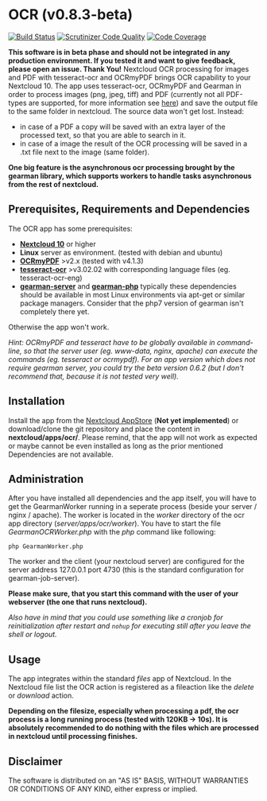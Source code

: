 # OCR (v0.8.3-beta)
[![Build Status](https://travis-ci.org/janis91/ocr.svg?branch=master)](https://travis-ci.org/janis91/ocr) [![Scrutinizer Code Quality](https://scrutinizer-ci.com/g/janis91/ocr/badges/quality-score.png?b=master)](https://scrutinizer-ci.com/g/janis91/ocr/?branch=master) [![Code Coverage](https://scrutinizer-ci.com/g/janis91/ocr/badges/coverage.png?b=master)](https://scrutinizer-ci.com/g/janis91/ocr/?branch=master)

**This software is in beta phase and should not be integrated in any production environment. If you tested it and want to give feedback, please open an issue. Thank You!**
Nextcloud OCR processing for images and PDF with tesseract-ocr and OCRmyPDF brings OCR capability to your Nextcloud 10.
The app uses tesseract-ocr, OCRmyPDF and Gearman in order to process images (png, jpeg, tiff) and PDF (currently not all PDF-types are supported, for more information see [here](https://github.com/jbarlow83/OCRmyPDF)) and save the output file to the same folder in nextcloud.
The source data won't get lost. Instead:
 - in case of a PDF a copy will be saved with an extra layer of the processed text, so that you are able to search in it.
 - in case of a image the result of the OCR processing will be saved in a .txt file next to the image (same folder). 

**One big feature is the asynchronous ocr processing brought by the gearman library, which supports workers to handle tasks asynchronous from the rest of nextcloud.**

## Prerequisites, Requirements and Dependencies
The OCR app has some prerequisites:
 - **[Nextcloud 10](https://nextcloud.com/)** or higher
 - **Linux** server as environment. (tested with debian and ubuntu)
 - **[OCRmyPDF](https://github.com/jbarlow83/OCRmyPDF)** >v2.x (tested with v4.1.3)
 - **[tesseract-ocr](https://github.com/tesseract-ocr/tesseract)** >v3.02.02 with corresponding language files (eg. tesseract-ocr-eng)
 - **[gearman-server](http://gearman.org/)** and **[gearman-php](https://pecl.php.net/package/gearman)** typically these dependencies should be available in most Linux environments via apt-get or similar package managers. Consider that the php7 version of gearman isn't completely there yet.
 
Otherwise the app won't work.

*Hint: OCRmyPDF and tesseract have to be globally available in command-line, so that the server user (eg. www-data, nginx, apache) can execute the commands (eg. tesseract or ocrmypdf). For an app version which does not require gearman server, you could try the beta version 0.6.2 (but I don't recommend that, because it is not tested very well).*

## Installation
Install the app from the [Nextcloud AppStore](http://apps.nextcloud.com) (**Not yet implemented**) or download/clone the git repository and place the content in **nextcloud/apps/ocr/**.
Please remind, that the app will not work as expected or maybe cannot be even installed as long as the prior mentioned Dependencies are not available.

## Administration
After you have installed all dependencies and the app itself, you will have to get the GearmanWorker running in a seperate process (beside your server / nginx / apache). The worker is located in the *worker* directory of the ocr app directory (*server/apps/ocr/worker*). You have to start the file *GearmanOCRWorker.php* with the *php* command like following:

``php GearmanWorker.php``

The worker and the client (your nextcloud server) are configured for the server address 127.0.0.1 port 4730 (this is the standard configuration for gearman-job-server).

**Please make sure, that you start this command with the user of your webserver (the one that runs nextcloud).**

*Also have in mind that you could use something like a cronjob for reinitialization after restart and `nohup` for executing still after you leave the shell or logout.*

## Usage
The app integrates within the standard _files_ app of Nextcloud.
In the Nextcloud file list the OCR action is registered as a fileaction like the _delete_ or _download_ action.

**Depending on the filesize, especially when processing a pdf, the ocr process is a long running process (tested with 120KB -> 10s). It is absolutely recommended to do nothing with the files which are processed in nextcloud until processing finishes.**


## Disclaimer
The software is distributed on an "AS IS" BASIS, WITHOUT WARRANTIES OR
CONDITIONS OF ANY KIND, either express or implied.
